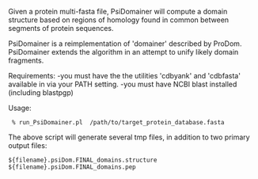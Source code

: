 Given a protein multi-fasta file, PsiDomainer will compute a domain structure based on regions of homology found in common between segments of protein sequences.

PsiDomainer is a reimplementation of 'domainer' described by ProDom.  PsiDomainer extends the algorithm in an attempt to unify likely domain fragments.

Requirements:
-you must have the the utilities 'cdbyank' and 'cdbfasta' available in via your PATH setting.
-you must have NCBI blast installed (including blastpgp)
 

Usage:

     % run_PsiDomainer.pl  /path/to/target_protein_database.fasta


The above script will generate several tmp files, in addition to two primary output files:

	${filename}.psiDom.FINAL_domains.structure
    ${filename}.psiDom.FINAL_domains.pep




